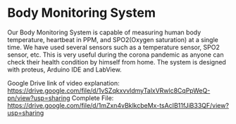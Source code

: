 # Body Monitoring System
Our Body Monitoring System is capable of measuring human body temperature, heartbeat in PPM, and SPO2(Oxygen saturation) at a single time. We have used several sensors such as a temperature sensor, SPO2 sensor, etc.
This is very useful during the corona pandemic as anyone can check their health condition by himself from home. The system is designed with proteus, Arduino IDE and LabView.

Google Drive link of video explanation:
https://drive.google.com/file/d/1vSZqkxvvldmyTalxVRwlc8CqPpWeQ-pn/view?usp=sharing
Complete File:
https://drive.google.com/file/d/1mZxn4vBklkcbeMx-tsAcIB11fJiB33QF/view?usp=sharing
